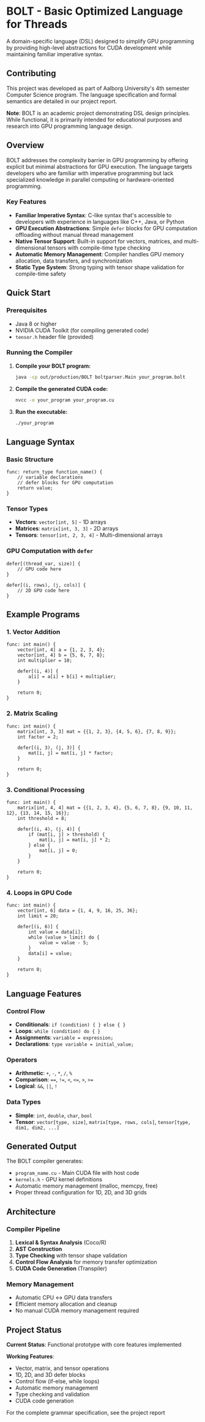 # BOLT - Basic Optimized Language for Threads

A domain-specific language (DSL) designed to simplify GPU programming by providing high-level abstractions for CUDA development while maintaining familiar imperative syntax.


## Contributing

This project was developed as part of Aalborg University's 4th semester Computer Science program. The language specification and formal semantics are detailed in our project report.

**Note**: BOLT is an academic project demonstrating DSL design principles. While functional, it is primarily intended for educational purposes and research into GPU programming language design.

## Overview

BOLT addresses the complexity barrier in GPU programming by offering explicit but minimal abstractions for GPU execution. The language targets developers who are familiar with imperative programming but lack specialized knowledge in parallel computing or hardware-oriented programming.

### Key Features

- **Familiar Imperative Syntax**: C-like syntax that's accessible to developers with experience in languages like C++, Java, or Python
- **GPU Execution Abstractions**: Simple `defer` blocks for GPU computation offloading without manual thread management
- **Native Tensor Support**: Built-in support for vectors, matrices, and multi-dimensional tensors with compile-time type checking
- **Automatic Memory Management**: Compiler handles GPU memory allocation, data transfers, and synchronization
- **Static Type System**: Strong typing with tensor shape validation for compile-time safety

## Quick Start

### Prerequisites

- Java 8 or higher
- NVIDIA CUDA Toolkit (for compiling generated code)
- `tensor.h` header file (provided)

### Running the Compiler

1. **Compile your BOLT program:**
   ```bash
   java -cp out/production/BOLT boltparser.Main your_program.bolt
   ```

2. **Compile the generated CUDA code:**
   ```bash
   nvcc -o your_program your_program.cu
   ```

3. **Run the executable:**
   ```bash
   ./your_program
   ```

## Language Syntax

### Basic Structure
```bolt
func: return_type function_name() {
    // variable declarations
    // defer blocks for GPU computation
    return value;
}
```

### Tensor Types
- **Vectors**: `vector[int, 5]` - 1D arrays
- **Matrices**: `matrix[int, 3, 3]` - 2D arrays  
- **Tensors**: `tensor[int, 2, 3, 4]` - Multi-dimensional arrays

### GPU Computation with `defer`
```bolt
defer[(thread_var, size)] {
    // GPU code here
}

defer[(i, rows), (j, cols)] {
    // 2D GPU code here
}
```

## Example Programs

### 1. Vector Addition
```bolt
func: int main() {
    vector[int, 4] a = {1, 2, 3, 4};
    vector[int, 4] b = {5, 6, 7, 8};
    int multiplier = 10;

    defer[(i, 4)] {
        a[i] = a[i] + b[i] + multiplier;
    }

    return 0;
}
```

### 2. Matrix Scaling
```bolt
func: int main() {
    matrix[int, 3, 3] mat = {{1, 2, 3}, {4, 5, 6}, {7, 8, 9}};
    int factor = 2;
    
    defer[(i, 3), (j, 3)] {
        mat[i, j] = mat[i, j] * factor;
    }
    
    return 0;
}
```

### 3. Conditional Processing
```bolt
func: int main() {
    matrix[int, 4, 4] mat = {{1, 2, 3, 4}, {5, 6, 7, 8}, {9, 10, 11, 12}, {13, 14, 15, 16}};
    int threshold = 8;
    
    defer[(i, 4), (j, 4)] {
        if (mat[i, j] > threshold) {
            mat[i, j] = mat[i, j] * 2;
        } else {
            mat[i, j] = 0;
        }
    }
    
    return 0;
}
```

### 4. Loops in GPU Code
```bolt
func: int main() {
    vector[int, 6] data = {1, 4, 9, 16, 25, 36};
    int limit = 20;
    
    defer[(i, 6)] {
        int value = data[i];
        while (value > limit) do {
            value = value - 5;
        }
        data[i] = value;
    }
    
    return 0;
}
```

## Language Features

### Control Flow
- **Conditionals**: `if (condition) { } else { }`
- **Loops**: `while (condition) do { }`
- **Assignments**: `variable = expression;`
- **Declarations**: `type variable = initial_value;`

### Operators
- **Arithmetic**: `+`, `-`, `*`, `/`, `%`
- **Comparison**: `==`, `!=`, `<`, `<=`, `>`, `>=`
- **Logical**: `&&`, `||`, `!`

### Data Types
- **Simple**: `int`, `double`, `char`, `bool`
- **Tensor**: `vector[type, size]`, `matrix[type, rows, cols]`, `tensor[type, dim1, dim2, ...]`

## Generated Output

The BOLT compiler generates:
- `program_name.cu` - Main CUDA file with host code
- `kernels.h` - GPU kernel definitions
- Automatic memory management (malloc, memcpy, free)
- Proper thread configuration for 1D, 2D, and 3D grids

## Architecture

### Compiler Pipeline
1. **Lexical & Syntax Analysis** (Coco/R)
2. **AST Construction** 
3. **Type Checking** with tensor shape validation
4. **Control Flow Analysis** for memory transfer optimization
5. **CUDA Code Generation** (Transpiler)

### Memory Management
- Automatic CPU ↔ GPU data transfers
- Efficient memory allocation and cleanup
- No manual CUDA memory management required

## Project Status

**Current Status**: Functional prototype with core features implemented

**Working Features**:
- Vector, matrix, and tensor operations
- 1D, 2D, and 3D defer blocks
- Control flow (if-else, while loops)
- Automatic memory management
- Type checking and validation
- CUDA code generation


For the complete grammar specification, see the project report


